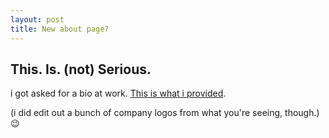 ```yaml
---
layout: post
title: New about page?
---
```


## This. Is. (not) Serious.

i got asked for a bio at work. [This is what i provided](/james).

(i did edit out a bunch of company logos from what you're seeing, though.) :wink:

